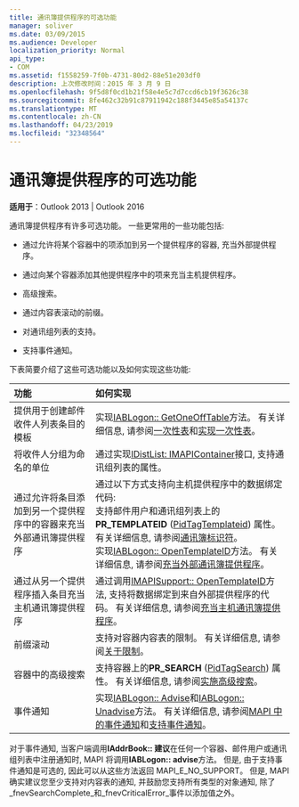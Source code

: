```yaml
---
title: 通讯簿提供程序的可选功能
manager: soliver
ms.date: 03/09/2015
ms.audience: Developer
localization_priority: Normal
api_type:
- COM
ms.assetid: f1558259-7f0b-4731-80d2-88e51e203df0
description: 上次修改时间：2015 年 3 月 9 日
ms.openlocfilehash: 9f5d8f0cd1b21f58e4e5c7d7ccd6cb19f3626c38
ms.sourcegitcommit: 8fe462c32b91c87911942c188f3445e85a54137c
ms.translationtype: MT
ms.contentlocale: zh-CN
ms.lasthandoff: 04/23/2019
ms.locfileid: "32348564"
---
```

# <a name="optional-features-for-address-book-providers"></a>通讯簿提供程序的可选功能

  
  
**适用于**：Outlook 2013 | Outlook 2016 
  
通讯簿提供程序有许多可选功能。 一些更常用的一些功能包括:
  
- 通过允许将某个容器中的项添加到另一个提供程序的容器, 充当外部提供程序。
    
- 通过向某个容器添加其他提供程序中的项来充当主机提供程序。
    
- 高级搜索。
    
- 通过内容表滚动的前缀。
    
- 对通讯组列表的支持。
    
- 支持事件通知。
    
下表简要介绍了这些可选功能以及如何实现这些功能:
  
|**功能**|**如何实现**|
|:-----|:-----|
|提供用于创建邮件收件人列表条目的模板  <br/> |实现[IABLogon:: GetOneOffTable](iablogon-getoneofftable.md)方法。 有关详细信息, 请参阅[一次性表](one-off-tables.md)和[实现一次性表](implementing-one-off-tables.md)。  <br/> |
|将收件人分组为命名的单位  <br/> |通过实现[IDistList: IMAPIContainer](idistlistimapicontainer.md)接口, 支持通讯组列表的属性。  <br/> |
|通过允许将条目添加到另一个提供程序中的容器来充当外部通讯簿提供程序  <br/> | 通过以下方式支持向主机提供程序中的数据绑定代码:  <br/>  支持邮件用户和通讯组列表上的**PR_TEMPLATEID** ([PidTagTemplateid](pidtagtemplateid-canonical-property.md)) 属性。 有关详细信息, 请参阅[通讯簿标识符](address-book-identifiers.md)。  <br/>  实现[IABLogon:: OpenTemplateID](iablogon-opentemplateid.md)方法。 有关详细信息, 请参阅[充当外部通讯簿提供程序](acting-as-a-foreign-address-book-provider.md)。  <br/> |
|通过从另一个提供程序插入条目充当主机通讯簿提供程序  <br/> |通过调用[IMAPISupport:: OpenTemplateID](imapisupport-opentemplateid.md)方法, 支持将数据绑定到来自外部提供程序的代码。 有关详细信息, 请参阅[充当主机通讯簿提供程序](acting-as-a-host-address-book-provider.md)。  <br/> |
|前缀滚动  <br/> |支持对容器内容表的限制。 有关详细信息, 请参阅[关于限制](about-restrictions.md)。  <br/> |
|容器中的高级搜索  <br/> |支持容器上的**PR_SEARCH** ([PidTagSearch](pidtagsearch-canonical-property.md)) 属性。 有关详细信息, 请参阅[实施高级搜索](implementing-advanced-searching.md)。  <br/> |
|事件通知  <br/> |实现[IABLogon:: Advise](iablogon-advise.md)和[IABLogon:: Unadvise](iablogon-unadvise.md)方法。 有关详细信息, 请参阅[MAPI 中的事件通知](event-notification-in-mapi.md)和[支持事件通知](supporting-event-notification.md)。  <br/> |
   
对于事件通知, 当客户端调用**IAddrBook:: 建议**在任何一个容器、邮件用户或通讯组列表中注册通知时, MAPI 将调用**IABLogon:: advise**方法。 但是, 由于支持事件通知是可选的, 因此可以从这些方法返回 MAPI_E_NO_SUPPORT。 但是, MAPI 确实建议您至少支持对内容表的通知, 并鼓励您支持所有类型的对象通知, 除了_fnevSearchComplete_和_fnevCriticalError_事件以添加值之外。 
  

